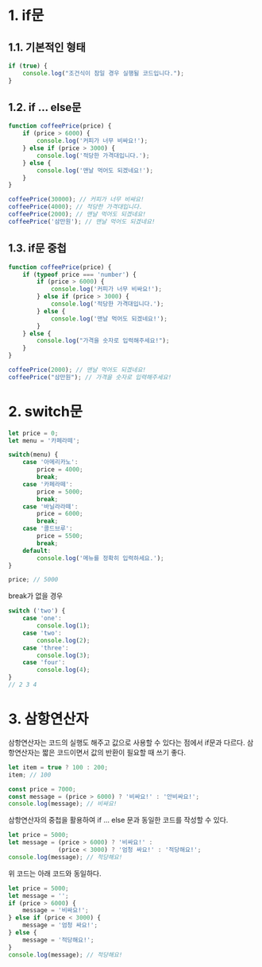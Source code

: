# 1. if문
## 1.1. 기본적인 형태
```javascript
if (true) {
    console.log("조건식이 참일 경우 실행될 코드입니다.");
}
```
## 1.2. if ... else문
```javascript
function coffeePrice(price) {
    if (price > 6000) {
        console.log('커피가 너무 비싸요!');
    } else if (price > 3000) {
        console.log('적당한 가격대입니다.');
    } else {
        console.log('맨날 먹어도 되겠네요!');
    }
}

coffeePrice(30000); // 커피가 너무 비싸요!
coffeePrice(4000); // 적당한 가격대입니다.
coffeePrice(2000); // 맨날 먹어도 되겠네요!
coffeePrice('삼만원'); // 맨날 먹어도 되겠네요!
```
## 1.3. if문 중첩
```javascript
function coffeePrice(price) {
    if (typeof price === 'number') {
        if (price > 6000) {
            console.log('커피가 너무 비싸요!');
        } else if (price > 3000) {
            console.log('적당한 가격대입니다.');
        } else {
            console.log('맨날 먹어도 되겠네요!');
        }
    } else {
        console.log("가격을 숫자로 입력해주세요!");
    }
}

coffeePrice(2000); // 맨날 먹어도 되겠네요!
coffeePrice("삼만원"); // 가격을 숫자로 입력해주세요!
```
# 2. switch문
```javascript
let price = 0;
let menu = '카페라떼';

switch(menu) {
    case '아메리카노':
        price = 4000;
        break;
    case '카페라떼':
        price = 5000;
        break;
    case '바닐라라떼':
        price = 6000;
        break;
    case '콜드브루':
        price = 5500;
        break;
    default:
        console.log('메뉴를 정확히 입력하세요.');
}

price; // 5000
```
break가 없을 경우
```javascript
switch ('two') {
    case 'one':
        console.log(1);
    case 'two':
        console.log(2);
    case 'three':
        console.log(3);
    case 'four':
        console.log(4);
}
// 2 3 4
```
# 3. 삼항연산자
삼항연산자는 코드의 실행도 해주고 값으로 사용할 수 있다는 점에서 if문과 다르다. 삼항연산자는 짧은 코드이면서 값의 반환이 필요할 때 쓰기 좋다.
```javascript
let item = true ? 100 : 200;
item; // 100
```
```javascript
const price = 7000;
const message = (price > 6000) ? '비싸요!' : '안비싸요!';
console.log(message); // 비싸요!
```
삼항연산자의 중첩을 활용하여 if ... else 문과 동일한 코드를 작성할 수 있다.
```javascript
let price = 5000;
let message = (price > 6000) ? '비싸요!' :
              (price < 3000) ? '엄청 싸요!' : '적당해요!';
console.log(message); // 적당해요!
```
위 코드는 아래 코드와 동일하다.
```javascript
let price = 5000;
let message = '';
if (price > 6000) {
    message = '비싸요!';
} else if (price < 3000) {
    message = '엄청 싸요!';
} else {
    message = '적당해요!';
}
console.log(message); // 적당해요!
```
